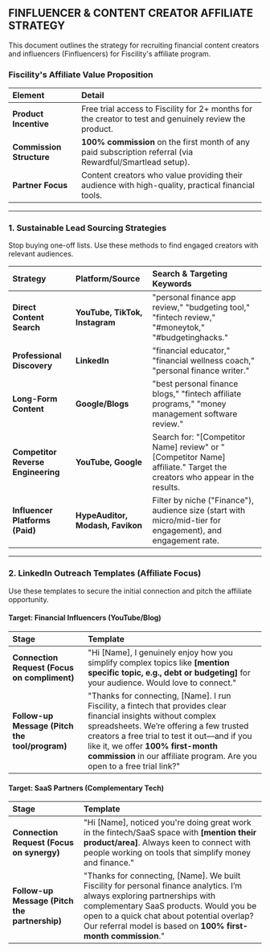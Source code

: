 ## FINFLUENCER & CONTENT CREATOR AFFILIATE STRATEGY

This document outlines the strategy for recruiting financial content creators and influencers (Finfluencers) for Fiscility's affiliate program.

### Fiscility's Affiliate Value Proposition

| Element | Detail |
| :--- | :--- |
| **Product Incentive** | Free trial access to Fiscility for 2+ months for the creator to test and genuinely review the product. |
| **Commission Structure** | **100% commission** on the first month of any paid subscription referral (via Rewardful/Smartlead setup). |
| **Partner Focus** | Content creators who value providing their audience with high-quality, practical financial tools. |

---

### 1. Sustainable Lead Sourcing Strategies

Stop buying one-off lists. Use these methods to find engaged creators with relevant audiences.

| Strategy | Platform/Source | Search & Targeting Keywords |
| :--- | :--- | :--- |
| **Direct Content Search** | **YouTube, TikTok, Instagram** | "personal finance app review," "budgeting tool," "fintech review," "#moneytok," "#budgetinghacks." |
| **Professional Discovery** | **LinkedIn** | "financial educator," "financial wellness coach," "personal finance writer." |
| **Long-Form Content** | **Google/Blogs** | "best personal finance blogs," "fintech affiliate programs," "money management software review." |
| **Competitor Reverse Engineering** | **YouTube, Google** | Search for: "[Competitor Name] review" or "[Competitor Name] affiliate." Target the creators who appear in the results. |
| **Influencer Platforms (Paid)** | **HypeAuditor, Modash, Favikon** | Filter by niche ("Finance"), audience size (start with micro/mid-tier for engagement), and engagement rate. |

---

### 2. LinkedIn Outreach Templates (Affiliate Focus)

Use these templates to secure the initial connection and pitch the affiliate opportunity.

#### Target: Financial Influencers (YouTube/Blog)

| Stage | Template |
| :--- | :--- |
| **Connection Request (Focus on compliment)** | "Hi [Name], I genuinely enjoy how you simplify complex topics like **[mention specific topic, e.g., debt or budgeting]** for your audience. Would love to connect." |
| **Follow-up Message (Pitch the tool/program)** | "Thanks for connecting, [Name]. I run Fiscility, a fintech that provides clear financial insights without complex spreadsheets. We’re offering a few trusted creators a free trial to test it out—and if you like it, we offer **100% first-month commission** in our affiliate program. Are you open to a free trial link?" |

#### Target: SaaS Partners (Complementary Tech)

| Stage | Template |
| :--- | :--- |
| **Connection Request (Focus on synergy)** | "Hi [Name], noticed you're doing great work in the fintech/SaaS space with **[mention their product/area]**. Always keen to connect with people working on tools that simplify money and finance." |
| **Follow-up Message (Pitch the partnership)** | "Thanks for connecting, [Name]. We built Fiscility for personal finance analytics. I’m always exploring partnerships with complementary SaaS products. Would you be open to a quick chat about potential overlap? Our referral model is based on **100% first-month commission**." |

